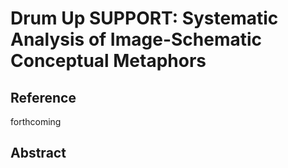 # Drum Up SUPPORT: Systematic Analysis of Image-Schematic Conceptual Metaphors

## Reference
forthcoming 

## Abstract 
